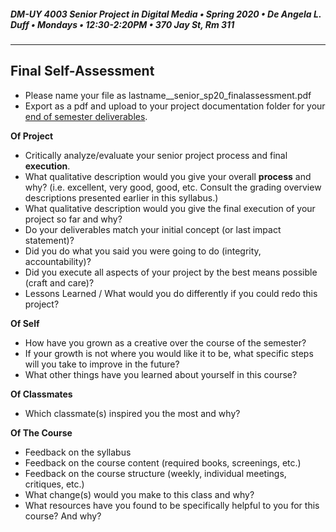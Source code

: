 ##### DM-UY 4003 Senior Project in Digital Media • Spring 2020 • De Angela L. Duff • Mondays • 12:30-2:20PM • 370 Jay St, Rm 311

---

## Final Self-Assessment

* Please name your file as lastname__senior_sp20_finalassessment.pdf
* Export as a pdf and upload to your project documentation folder for your [end of semester deliverables](end_of_semester_deliverables.md).


**Of Project**
* Critically analyze/evaluate your senior project process and final **execution**.
* What qualitative description would you give your overall **process** and why? (i.e. excellent, very good, good, etc. Consult the grading overview descriptions presented earlier in this syllabus.)
* What qualitative description would you give the final execution of your project so far and why?
* Do your deliverables match your initial concept (or last impact statement)?
* Did you do what you said you were going to do (integrity, accountability)?
* Did you execute all aspects of your project by the best means possible (craft and care)?
* Lessons Learned / What would you do differently if you could redo this project?

**Of Self**
* How have you grown as a creative over the course of the semester?
* If your growth is not where you would like it to be, what specific steps will you take to improve in the future?
* What other things have you learned about yourself in this course?

**Of Classmates**
* Which classmate(s) inspired you the most and why? 

**Of The Course**
* Feedback on the syllabus 
* Feedback on the course content (required books, screenings, etc.)
* Feedback on the course structure (weekly, individual meetings, critiques, etc.)
* What change(s) would you make to this class and why?
* What resources have you found to be specifically helpful to you for this course? And why?







